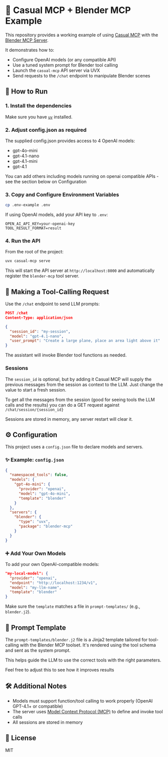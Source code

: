 # 🧪 Casual MCP + Blender MCP Example

This repository provides a working example of using [Casual MCP](https://pypi.org/project/casual-mcp) with the [Blender MCP Server](https://github.com/ahujasid/blender-mcp).

It demonstrates how to:
- Configure OpenAI models (or any compatible API)
- Use a tuned system prompt for Blender tool calling
- Launch the `casual-mcp` API server via UVX
- Send requests to the `/chat` endpoint to manipulate Blender scenes


## 🚀 How to Run

### 1. **Install the dependencies**

Make sure you have [`uv`](https://github.com/astral-sh/uv) installed.

### 2. Adjust config.json as required

The supplied config.json provides access to 4 OpenAI models:
- gpt-4o-mini
- gpt-4.1-nano
- gpt-4.1-mini
- gpt-4.1

You can add others including models running on openai compatible APIs - see the section below on Configuration


### 3. Copy and Configure Environment Variables

```bash
cp .env-example .env
```

If using OpenAI models, add your API key to `.env`:

```env
OPEN_AI_API_KEY=your-openai-key
TOOL_RESULT_FORMAT=result
```

### 4. Run the API

From the root of the project:

```bash
uvx casual-mcp serve
```

This will start the API server at `http://localhost:8000` and automatically register the `blender-mcp` tool server.


## 🧠 Making a Tool-Calling Request

Use the `/chat` endpoint to send LLM prompts:

```json
POST /chat
Content-Type: application/json

{
  "session_id": "my-session",
  "model": "gpt-4.1-nano",
  "user_prompt": "Create a large plane, place an area light above it"
}
```

The assistant will invoke Blender tool functions as needed.

### Sessions

The `session_id` is optional, but by adding it Casual MCP will supply the previous messages from the session as context to the LLM. Just change the value to start a fresh session.

To get all the messages from the session (good for seeing tools the LLM calls and the results) you can do a GET request against `/chat/session/{session_id}`

Sessions are stored in memory, any server restart will clear it.


## ⚙️ Configuration

This project uses a `config.json` file to declare models and servers.

### ✨ Example: `config.json`

```json
{
  "namespaced_tools": false,
  "models": {
    "gpt-4o-mini": {
      "provider": "openai",
      "model": "gpt-4o-mini",
      "template": "blender"
    }
  },
  "servers": {
    "blender": {
      "type": "uvx",
      "package": "blender-mcp"
    }
  }
}
```

### ➕ Add Your Own Models

To add your own OpenAI-compatible models:

```json
"my-local-model": {
  "provider": "openai",
  "endpoint": "http://localhost:1234/v1",
  "model": "my-llm-name",
  "template": "blender"
}
```

Make sure the `template` matches a file in `prompt-templates/` (e.g., `blender.j2`).


## 🧩 Prompt Template

The `prompt-templates/blender.j2` file is a Jinja2 template tailored for tool-calling with the Blender MCP toolset. It's rendered using the tool schema and sent as the system prompt.

This helps guide the LLM to use the correct tools with the right parameters.

Feel free to adjust this to see how it improves results


## 🛠 Additional Notes

- Models must support function/tool calling to work properly (OpenAI GPT-4.1+ or compatible)
- The server uses [Model Context Protocol (MCP)](https://modelcontextprotocol.io) to define and invoke tool calls
- All sessions are stored in memory


## 📄 License

MIT